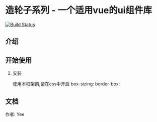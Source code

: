 # 造轮子系列 - 一个适用vue的ui组件库

[![Build Status](https://www.travis-ci.org/Joker-Yi/vue-wheel.svg?branch=master)](https://www.travis-ci.org/Joker-Yi/vue-wheel)

## 介绍

## 开始使用
1. 安装

   使用本框架前,请在css中开启 box-sizing: border-box;
   
## 文档
作者: Yee

